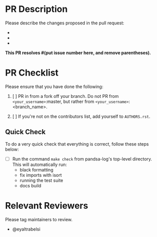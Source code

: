 <!-- Thank you for your PR! 

BEFORE YOU CONTINUE! Please add the appropriate three-letter abbreviation to your title.

The abbreviations can be:
- [DOC]: Documentation fixes.
- [ENH]: Code contributions and new features.
- [TST]: Test-related contributions.
- [INF]: Infrastructure-related contributions.

Also, do not forget to tag the relevant issue here as well.

Finally, as commits come in, don't forget to regularly rebase!
-->

# PR Description

Please describe the changes proposed in the pull request: 

- 
- 
- 

<!-- Doing so provides maintainers with context on what the PR is, and can help us more effectively review your PR. -->

<!-- Please also identify below which issue that has been raised that you are going to close. -->

**This PR resolves #(put issue number here, and remove parentheses).**

<!-- As you go down the PR template, please feel free to delete sections that are irrelevant. -->

# PR Checklist

<!-- This checklist exists for newcomers who are not yet familiar with our requirements. If you are experienced with
the project, please feel free to delete this section. -->

Please ensure that you have done the following:

1. [ ] PR in from a fork off your branch. Do not PR from `<your_username>`:master, but rather from `<your_username>`:<branch_name>.
<!-- Doing this helps us keep the commit history much cleaner than it would otherwise be. -->
2. [ ] If you're not on the contributors list, add yourself to `AUTHORS.rst`.
<!-- We'd like to acknowledge your contributions! -->

## Quick Check

To do a very quick check that everything is correct, follow these steps below:

- [ ] Run the command `make check` from pandsa-log's top-level directory. This will automatically run:
    - black formatting
    - fix imports with isort
    - running the test suite
    - docs build
        
# Relevant Reviewers

<!-- Finally, please tag relevant maintainers to review. -->

Please tag maintainers to review.

- @eyaltrabelsi
